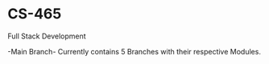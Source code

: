 # CS-465
Full Stack Development

-Main Branch-
Currently contains 5 Branches with their respective Modules.
